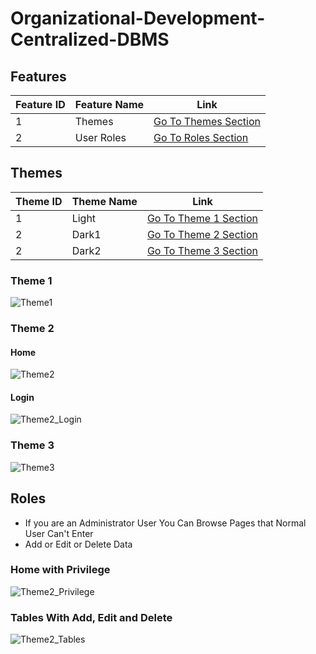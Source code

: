 # Organizational-Development-Centralized-DBMS

## Features

Feature ID | Feature Name | Link
--- | --- | ---
1 | Themes | [Go To Themes Section](#themes)
2 | User Roles | [Go To Roles Section](#Roles)

## Themes

Theme ID | Theme Name | Link
--- | --- | ---
1 | Light | [Go To Theme 1 Section](#theme-1)
2 | Dark1 | [Go To Theme 2 Section](#theme-2)
2 | Dark2 | [Go To Theme 3 Section](#theme-3)

### Theme 1

![Theme1](/Screencapture/screencapture-Theme1.png)

### Theme 2

#### **Home**

![Theme2](/Screencapture/screencapture-Theme2.png)

#### **Login**

![Theme2_Login](/Screencapture/screencapture-Theme2-Login.png)

### Theme 3

![Theme3](/Screencapture/screencapture-Theme3.png)

## Roles

- If you are an Administrator User You Can Browse Pages that Normal User Can't Enter
- Add or Edit or Delete Data

### **Home with Privilege**

![Theme2_Privilege](/Screencapture/screencapture-Theme2-Privilege.png)

### **Tables With Add, Edit and Delete**

![Theme2_Tables](/Screencapture/screencapture-Theme2-Tables.png)
